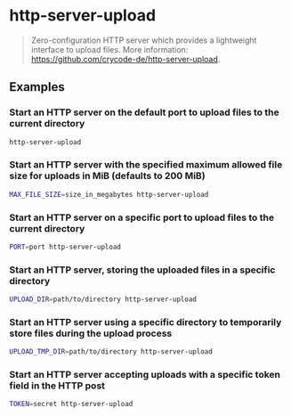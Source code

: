 # http-server-upload

> Zero-configuration HTTP server which provides a lightweight interface to upload files. More information: <https://github.com/crycode-de/http-server-upload>.

## Examples

### Start an HTTP server on the default port to upload files to the current directory

```bash
http-server-upload
```

### Start an HTTP server with the specified maximum allowed file size for uploads in MiB (defaults to 200 MiB)

```bash
MAX_FILE_SIZE=size_in_megabytes http-server-upload
```

### Start an HTTP server on a specific port to upload files to the current directory

```bash
PORT=port http-server-upload
```

### Start an HTTP server, storing the uploaded files in a specific directory

```bash
UPLOAD_DIR=path/to/directory http-server-upload
```

### Start an HTTP server using a specific directory to temporarily store files during the upload process

```bash
UPLOAD_TMP_DIR=path/to/directory http-server-upload
```

### Start an HTTP server accepting uploads with a specific token field in the HTTP post

```bash
TOKEN=secret http-server-upload
```
